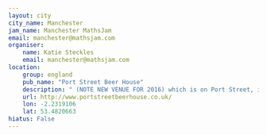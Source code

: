 ```yaml
---
layout: city                                           
city_name: Manchester                                                               
jam_name: Manchester MathsJam
email: manchester@mathsjam.com
organiser:
    name: Katie Steckles
    email: manchester@mathsjam.com
location:
    group: england
    pub_name: "Port Street Beer House"
    description: " (NOTE NEW VENUE FOR 2016) which is on Port Street, in the city centre not far from Piccadilly Station"
    url: http://www.portstreetbeerhouse.co.uk/
    lon: -2.2319106
    lat: 53.4820663
hiatus: False
---
```

